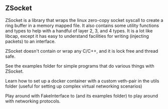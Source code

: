 ZSocket
-------
ZSocket is a library that wraps the linux zero-copy socket syscall to create a ring buffer in a memory mapped file.
It also contains some utility functions and types to help with a handful of layer 2, 3, and 4 types.
It is a lot like libcap, except it has easy to understand facilities for writing (injecting packets) to an interface.

ZSocket doesn't contain or wrap any C/C++, and it is lock free and thread safe.

See the examples folder for simple programs that do various things with ZSocket.

Learn how to set up a docker container with a custom veth-pair in the utils folder (useful for setting up
complex virtual networking scenarios)

Play around with FakeInterface to (and its examples folder) to play around with networking protocols.